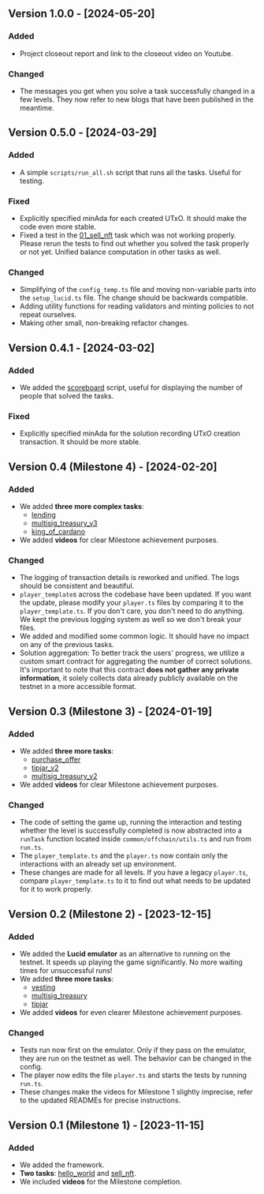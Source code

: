 ## Version 1.0.0 - [2024-05-20]

### Added

- Project closeout report and link to the closeout video on Youtube.

### Changed

- The messages you get when you solve a task successfully changed in a few
  levels. They now refer to new blogs that have been published in the meantime.

## Version 0.5.0 - [2024-03-29]

### Added

- A simple `scripts/run_all.sh` script that runs all the tasks. Useful for
  testing.

### Fixed

- Explicitly specified minAda for each created UTxO. It should make the code
  even more stable.
- Fixed a test in the [01_sell_nft](./01_sell_nft/) task which was not working
  properly. Please rerun the tests to find out whether you solved the task
  properly or not yet. Unified balance computation in other tasks as well.

### Changed

- Simplifying of the `config_temp.ts` file and moving non-variable parts into
  the `setup_lucid.ts` file. The change should be backwards compatible.
- Adding utility functions for reading validators and minting policies to not
  repeat ourselves.
- Making other small, non-breaking refactor changes.

## Version 0.4.1 - [2024-03-02]

### Added

- We added the [scoreboard](./scoreboard.ts) script, useful for displaying the
  number of people that solved the tasks.

### Fixed

- Explicitly specified minAda for the solution recording UTxO creation
  transaction. It should be more stable.

## Version 0.4 (Milestone 4) - [2024-02-20]

### Added

- We added **three more complex tasks**:
  - [lending](./08_lending/)
  - [multisig_treasury_v3](./09_multisig_treasury_v3/)
  - [king_of_cardano](./10_king_of_cardano/)
- We added **videos** for clear Milestone achievement purposes.

### Changed

- The logging of transaction details is reworked and unified. The logs should be
  consistent and beautiful.
- `player_template`s across the codebase have been updated. If you want the
  update, please modify your `player.ts` files by comparing it to the
  `player_template.ts`. If you don't care, you don't need to do anything. We
  kept the previous logging system as well so we don't break your files.
- We added and modified some common logic. It should have no impact on any of
  the previous tasks.
- Solution aggregation: To better track the users' progress, we utilize a custom
  smart contract for aggregating the number of correct solutions. It's important
  to note that this contract **does not gather any private information**, it
  solely collects data already publicly available on the testnet in a more
  accessible format.

## Version 0.3 (Milestone 3) - [2024-01-19]

### Added

- We added **three more tasks**:
  - [purchase_offer](./05_purchase_offer/)
  - [tipjar_v2](./06_tipjar_v2/)
  - [multisig_treasury_v2](./07_multisig_treasury_v2/)
- We added **videos** for clear Milestone achievement purposes.

### Changed

- The code of setting the game up, running the interaction and testing whether
  the level is successfully completed is now abstracted into a `runTask`
  function located inside `common/offchain/utils.ts` and run from `run.ts`.
- The `player_template.ts` and the `player.ts` now contain only the interactions
  with an already set up environment.
- These changes are made for all levels. If you have a legacy `player.ts`,
  compare `player_template.ts` to it to find out what needs to be updated for it
  to work properly.

## Version 0.2 (Milestone 2) - [2023-12-15]

### Added

- We added the **Lucid emulator** as an alternative to running on the testnet.
  It speeds up playing the game significantly. No more waiting times for
  unsuccessful runs!
- We added **three more tasks**:
  - [vesting](./02_vesting/)
  - [multisig_treasury](./03_multisig_treasury/)
  - [tipjar](./04_tipjar/)
- We added **videos** for even clearer Milestone achievement purposes.

### Changed

- Tests run now first on the emulator. Only if they pass on the emulator, they
  are run on the testnet as well. The behavior can be changed in the config.
- The player now edits the file `player.ts` and starts the tests by running
  `run.ts`.
- These changes make the videos for Milestone 1 slightly imprecise, refer to the
  updated READMEs for precise instructions.

## Version 0.1 (Milestone 1) - [2023-11-15]

### Added

- We added the framework.
- **Two tasks**: [hello_world](./00_hello_world/) and
  [sell_nft](./01_sell_nft/).
- We included **videos** for the Milestone completion.
